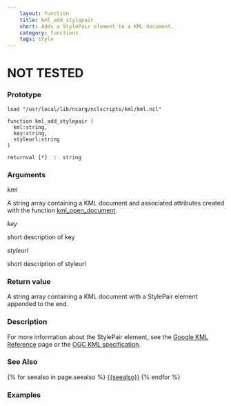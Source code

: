 ```yaml
---
    layout: function
    title: kml_add_stylepair
    short: Adds a StylePair element to a KML document.
    category: functions
    tags: style
---
```


# NOT TESTED #

### Prototype

<pre><code>load "/usr/local/lib/ncarg/nclscripts/kml/kml.ncl"

function kml_add_stylepair (
  kml:string,
  key:string,
  styleurl:string
)

returnval [*]  :  string
</code></pre>

### Arguments
*kml*

A string array containing a KML document and associated attributes created with the function [kml_open_document]({{site.url}}/functions/kml_open_document.html).

*key*

short description of key

*styleurl*

short description of styleurl

### Return value

A string array containing a KML document with a StylePair element appended to the end.

### Description

For more information about the StylePair element, see the [Google KML Reference](https://developers.google.com/kml/documentation/kmlreference#stylepair) page or the [OGC KML specification](http://www.opengeospatial.org/standards/kml/).

### See Also

{% for seealso in page.seealso %}
[{{seealso}}]({{site.url}}/functions/{{seealso}}.html)
{% endfor %}

### Examples


